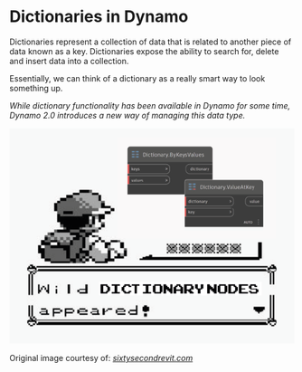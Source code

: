 # Dictionaries in Dynamo

Dictionaries represent a collection of data that is related to another piece of data known as a key. Dictionaries expose the ability to search for, delete and insert data into a collection.

Essentially, we can think of a dictionary as a really smart way to look something up.

_While dictionary functionality has been available in Dynamo for some time, Dynamo 2.0 introduces a new way of managing this data type._

![](../../.gitbook/assets/wildDictionary.png)

Original image courtesy of: [_sixtysecondrevit.com_](http://sixtysecondrevit.com/2018-01-22-new-dictionary-nodes-in-dynamobim-daily-build/)
